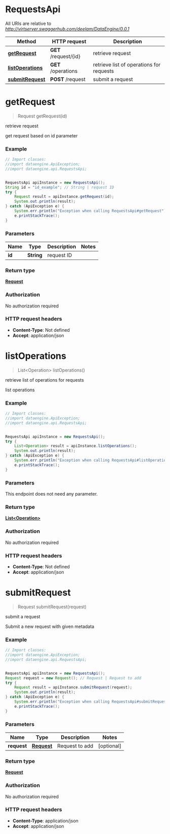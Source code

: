 # RequestsApi

All URIs are relative to *http://virtserver.swaggerhub.com/deelam/DataEngine/0.0.1*

Method | HTTP request | Description
------------- | ------------- | -------------
[**getRequest**](RequestsApi.md#getRequest) | **GET** /request/{id} | retrieve request
[**listOperations**](RequestsApi.md#listOperations) | **GET** /operations | retrieve list of operations for requests
[**submitRequest**](RequestsApi.md#submitRequest) | **POST** /request | submit a request


<a name="getRequest"></a>
# **getRequest**
> Request getRequest(id)

retrieve request

get request based on id parameter

### Example
```java
// Import classes:
//import dataengine.ApiException;
//import dataengine.api.RequestsApi;


RequestsApi apiInstance = new RequestsApi();
String id = "id_example"; // String | request ID
try {
    Request result = apiInstance.getRequest(id);
    System.out.println(result);
} catch (ApiException e) {
    System.err.println("Exception when calling RequestsApi#getRequest");
    e.printStackTrace();
}
```

### Parameters

Name | Type | Description  | Notes
------------- | ------------- | ------------- | -------------
 **id** | **String**| request ID |

### Return type

[**Request**](Request.md)

### Authorization

No authorization required

### HTTP request headers

 - **Content-Type**: Not defined
 - **Accept**: application/json

<a name="listOperations"></a>
# **listOperations**
> List&lt;Operation&gt; listOperations()

retrieve list of operations for requests

list operations

### Example
```java
// Import classes:
//import dataengine.ApiException;
//import dataengine.api.RequestsApi;


RequestsApi apiInstance = new RequestsApi();
try {
    List<Operation> result = apiInstance.listOperations();
    System.out.println(result);
} catch (ApiException e) {
    System.err.println("Exception when calling RequestsApi#listOperations");
    e.printStackTrace();
}
```

### Parameters
This endpoint does not need any parameter.

### Return type

[**List&lt;Operation&gt;**](Operation.md)

### Authorization

No authorization required

### HTTP request headers

 - **Content-Type**: Not defined
 - **Accept**: application/json

<a name="submitRequest"></a>
# **submitRequest**
> Request submitRequest(request)

submit a request

Submit a new request with given metadata

### Example
```java
// Import classes:
//import dataengine.ApiException;
//import dataengine.api.RequestsApi;


RequestsApi apiInstance = new RequestsApi();
Request request = new Request(); // Request | Request to add
try {
    Request result = apiInstance.submitRequest(request);
    System.out.println(result);
} catch (ApiException e) {
    System.err.println("Exception when calling RequestsApi#submitRequest");
    e.printStackTrace();
}
```

### Parameters

Name | Type | Description  | Notes
------------- | ------------- | ------------- | -------------
 **request** | [**Request**](Request.md)| Request to add | [optional]

### Return type

[**Request**](Request.md)

### Authorization

No authorization required

### HTTP request headers

 - **Content-Type**: application/json
 - **Accept**: application/json

